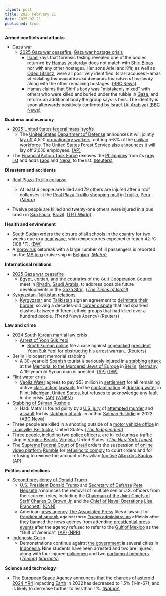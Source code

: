 ```yaml
---
layout: post
title: 2025 February 21
date: 2025-02-21
published: true
---
```



**Armed conflicts and attacks**

* [Gaza war](https://en.wikipedia.org/wiki/Gaza_war "Gaza war")
  + [2025 Gaza war ceasefire](https://en.wikipedia.org/wiki/2025_Gaza_war_ceasefire "2025 Gaza war ceasefire"), [Gaza war hostage crisis](https://en.wikipedia.org/wiki/Gaza_war_hostage_crisis "Gaza war hostage crisis")
    - [Israel](https://en.wikipedia.org/wiki/Israel "Israel") says that forensic testing revealed one of the bodies returned by [Hamas](https://en.wikipedia.org/wiki/Hamas "Hamas") yesterday does not match with [Shiri Bibas](https://en.wikipedia.org/wiki/Kidnapping_of_the_Bibas_family "Kidnapping of the Bibas family") nor with any other hostages. Her sons Ariel and Kfir, as well as [Oded Lifshitz](https://en.wikipedia.org/wiki/Oded_Lifshitz "Oded Lifshitz"), were all positively identified. Israel accuses Hamas of violating the ceasefire and demands the return of her body along with the other remaining hostages. [(BBC News)](https://www.bbc.com/news/articles/cjry3jzedl1o)
    - Hamas claims that Shiri's body was "mistakenly mixed" with others who were killed and buried under the rubble in [Gaza](https://en.wikipedia.org/wiki/Gaza_Strip "Gaza Strip"), and returns an additional body the group says is hers. The identity is soon afterwards positively confirmed by Israel. [(Al Arabiya)](https://english.alarabiya.net/News/middle-east/2025/02/21/hamas-says-shiri-bibas-remains-mixed-with-other-human-remains-after-israeli-airstrike) [(BBC News)](https://www.bbc.com/news/articles/cjw20d3l4jpo)

**Business and economy**

* [2025 United States federal mass layoffs](https://en.wikipedia.org/wiki/2025_United_States_federal_mass_layoffs "2025 United States federal mass layoffs")
  + The [United States](https://en.wikipedia.org/wiki/United_States "United States") [Department of Defense](https://en.wikipedia.org/wiki/Department_of_Defense_%28United_States%29 "Department of Defense (United States)") announces it will jointly [lay off](https://en.wikipedia.org/wiki/Layoff "Layoff") 4,500 [probationary workers](https://en.wikipedia.org/wiki/Probation_%28workplace%29 "Probation (workplace)"), cutting 5-8% of the [civilian workforce](https://en.wikipedia.org/wiki/United_States_federal_civil_service "United States federal civil service"). The [United States Forest Service](https://en.wikipedia.org/wiki/United_States_Forest_Service "United States Forest Service") also announces it will lay off 2,000 employees. [(AP)](https://apnews.com/article/pentagon-job-cuts-trump-doge-31e3ed62f5f35a5e5a4a07fd8708232f)
* The [Financial Action Task Force](https://en.wikipedia.org/wiki/Financial_Action_Task_Force "Financial Action Task Force") removes the [Philippines](https://en.wikipedia.org/wiki/Philippines "Philippines") from its [grey list](https://en.wikipedia.org/wiki/FATF_grey_list "FATF grey list") and adds [Laos](https://en.wikipedia.org/wiki/Laos "Laos") and [Nepal](https://en.wikipedia.org/wiki/Nepal "Nepal") to the list. [(Reuters)](https://www.reuters.com/world/fatf-global-financial-crime-watchdog-removes-philippines-grey-list-2025-02-21/)

**Disasters and accidents**

* [Real Plaza Trujillo collapse](https://en.wikipedia.org/wiki/Real_Plaza_Trujillo_collapse "Real Plaza Trujillo collapse")
  + At least 6 people are killed and 79 others are injured after a roof collapses at the [Real Plaza Trujillo](https://en.wikipedia.org/wiki/Real_Plaza_Trujillo "Real Plaza Trujillo") [shopping mall](https://en.wikipedia.org/wiki/Shopping_mall "Shopping mall") in [Trujillo](https://en.wikipedia.org/wiki/Trujillo%2C_Peru "Trujillo, Peru"), [Peru](https://en.wikipedia.org/wiki/Peru "Peru"). [(*Metro*)](https://metro.co.uk/2025/02/22/shopping-centre-roof-collapses-killing-least-3-including-child-injuring-79-22606215/)

* Twelve people are killed and twenty-one others were injured in a bus crash in [São Paulo](https://en.wikipedia.org/wiki/S%C3%A3o_Paulo_%28state%29 "São Paulo (state)"), [Brazil](https://en.wikipedia.org/wiki/Brazil "Brazil"). [(TRT World)](https://www.trtworld.com/latin-america/twelve-university-students-killed-in-brazil-bus-crash-officials-18267535/)

**Health and environment**

* [South Sudan](https://en.wikipedia.org/wiki/South_Sudan "South Sudan") orders the closure of all schools in the country for two weeks due to a [heat wave](https://en.wikipedia.org/wiki/Heat_wave "Heat wave"), with temperatures expected to reach 42 °C (108 °F). [(DW)](https://www.dw.com/en/heat-wave-forces-south-sudan-to-close-schools-for-two-weeks/a-71698826)
* A [norovirus](https://en.wikipedia.org/wiki/Norovirus "Norovirus") outbreak with a large number of ill passengers is reported on the [MS Iona](https://en.wikipedia.org/wiki/MS_Iona "MS Iona") cruise ship in [Belgium](https://en.wikipedia.org/wiki/Belgium "Belgium"). [(*Metro*)](https://metro.co.uk/2025/02/21/cruise-passengers-dropping-like-flies-norovirus-outbreak-22605507/)

**International relations**

* [2025 Gaza war ceasefire](https://en.wikipedia.org/wiki/2025_Gaza_war_ceasefire "2025 Gaza war ceasefire")
  + [Egypt](https://en.wikipedia.org/wiki/Egypt "Egypt"), [Jordan](https://en.wikipedia.org/wiki/Jordan "Jordan"), and the countries of the [Gulf Cooperation Council](https://en.wikipedia.org/wiki/Gulf_Cooperation_Council "Gulf Cooperation Council") meet in [Riyadh](https://en.wikipedia.org/wiki/Riyadh "Riyadh"), [Saudi Arabia](https://en.wikipedia.org/wiki/Saudi_Arabia "Saudi Arabia"), to address possible future developments in the [Gaza Strip](https://en.wikipedia.org/wiki/Gaza_Strip "Gaza Strip"). [(*The Times of Israel*)](https://www.timesofisrael.com/arab-leaders-gather-in-saudi-arabia-to-hash-out-alternative-to-trumps-plan-for-gaza/)
* [Kyrgyzstan–Tajikistan relations](https://en.wikipedia.org/wiki/Kyrgyzstan%E2%80%93Tajikistan_relations "Kyrgyzstan–Tajikistan relations")
  + [Kyrgyzstan](https://en.wikipedia.org/wiki/Kyrgyzstan "Kyrgyzstan") and [Tajikistan](https://en.wikipedia.org/wiki/Tajikistan "Tajikistan") sign an agreement to [delimitate](https://en.wikipedia.org/wiki/National_boundary_delimitation "National boundary delimitation") [their border](https://en.wikipedia.org/wiki/Kyrgyzstan%E2%80%93Tajikistan_border "Kyrgyzstan–Tajikistan border"), solving a decades-old [border dispute](https://en.wikipedia.org/wiki/Territorial_disputes "Territorial disputes") that had sparked clashes between different ethnic groups that had killed over a hundred people. [(Trend News Agency)](https://en.trend.az/casia/kyrgyzstan/4008880.html) [(Reuters)](https://www.reuters.com/world/asia-pacific/kyrgyzstan-tajikistan-settle-border-dispute-that-sparked-deadly-clashes-2025-02-21/)

**Law and crime**

* [2024 South Korean martial law crisis](https://en.wikipedia.org/wiki/2024_South_Korean_martial_law_crisis "2024 South Korean martial law crisis")
  + [Arrest of Yoon Suk Yeol](https://en.wikipedia.org/wiki/Arrest_of_Yoon_Suk_Yeol "Arrest of Yoon Suk Yeol")
    - [South Korean police](https://en.wikipedia.org/wiki/Police_of_South_Korea "Police of South Korea") file a case against [impeached](https://en.wikipedia.org/wiki/Impeachment_of_Yoon_Suk_Yeol "Impeachment of Yoon Suk Yeol") [president](https://en.wikipedia.org/wiki/President_of_South_Korea "President of South Korea") [Yoon Suk Yeol](https://en.wikipedia.org/wiki/Yoon_Suk_Yeol "Yoon Suk Yeol") for obstructing [his arrest warrant](https://en.wikipedia.org/wiki/Arrest_of_Yoon_Suk_Yeol "Arrest of Yoon Suk Yeol"). [(Reuters)](https://www.reuters.com/world/asia-pacific/south-korea-police-say-building-case-against-yoon-obstructing-arrest-2025-02-21/)
* [Berlin Holocaust memorial stabbing](https://en.wikipedia.org/wiki/Berlin_Holocaust_memorial_stabbing "Berlin Holocaust memorial stabbing")
  + A 30-year-old [Spanish](https://en.wikipedia.org/wiki/Spain "Spain") tourist is seriously injured in a [stabbing attack](https://en.wikipedia.org/wiki/Berlin_Holocaust_memorial_stabbing "Berlin Holocaust memorial stabbing") at the [Memorial to the Murdered Jews of Europe](https://en.wikipedia.org/wiki/Memorial_to_the_Murdered_Jews_of_Europe "Memorial to the Murdered Jews of Europe") in [Berlin](https://en.wikipedia.org/wiki/Berlin "Berlin"), [Germany](https://en.wikipedia.org/wiki/Germany "Germany"). A 19-year-old Syrian man is arrested. [(AP)](https://apnews.com/article/germany-berlin-stabbing-holocaust-memorial-1710be90a0e733d016e32db4d8353e1c) [(DW)](https://www.dw.com/en/suspect-in-berlin-stabbing-wanted-to-kill-jews-police/a-71712971)
* [Flint water crisis](https://en.wikipedia.org/wiki/Flint_water_crisis "Flint water crisis")
  + [Veolia Water](https://en.wikipedia.org/wiki/Veolia_Water "Veolia Water") agrees to pay $53 million in [settlement](https://en.wikipedia.org/wiki/Settlement_%28litigation%29 "Settlement (litigation)") for all remaining active [class action](https://en.wikipedia.org/wiki/Class_action "Class action") [lawsuits](https://en.wikipedia.org/wiki/Lawsuit "Lawsuit") for the [contamination](https://en.wikipedia.org/wiki/Water_pollution "Water pollution") of [drinking water](https://en.wikipedia.org/wiki/Drinking_water "Drinking water") in [Flint](https://en.wikipedia.org/wiki/Flint%2C_Michigan "Flint, Michigan"), [Michigan](https://en.wikipedia.org/wiki/Michigan "Michigan"), United States, but refuses to acknowledge any fault in the crisis. [(AP)](https://apnews.com/article/flint-water-settlement-lead-3cadd9eb6ffbd699159c992de9cdbc27) [(WNEM)](https://www.wnem.com/2025/02/21/53m-civil-settlement-reached-flint-water-crisis-lawsuit/)
* [Stabbing of Salman Rushdie](https://en.wikipedia.org/wiki/Stabbing_of_Salman_Rushdie#Criminal_investigation_and_prosecution "Stabbing of Salman Rushdie")
  + Hadi Matar is found guilty by a [U.S. jury](https://en.wikipedia.org/wiki/Juries_in_the_United_States "Juries in the United States") of [attempted murder](https://en.wikipedia.org/wiki/Attempted_murder "Attempted murder") and [assault](https://en.wikipedia.org/wiki/Assault "Assault") for his [stabbing attack](https://en.wikipedia.org/wiki/Stabbing_attack "Stabbing attack") on author [Salman Rushdie](https://en.wikipedia.org/wiki/Salman_Rushdie "Salman Rushdie") in 2022. [(ABC News)](https://abcnews.go.com/US/salman-rushdie-stabbing-suspect-found-guilty-attempted-murder/story?id=118903519)
* Three people are killed in a shooting outside of a [motor vehicle office](https://en.wikipedia.org/wiki/Department_of_motor_vehicles "Department of motor vehicles") in [Louisville, Kentucky](https://en.wikipedia.org/wiki/Louisville%2C_Kentucky "Louisville, Kentucky"), United States. [(*The Independent*)](https://www.independent.co.uk/news/world/americas/crime/louisville-shooting-three-dead-willismore-b2702549.html)
* Three people, including two [police officers](https://en.wikipedia.org/wiki/Virginia_Beach_Police_Department "Virginia Beach Police Department"), are killed during a traffic stop in [Virginia Beach](https://en.wikipedia.org/wiki/Virginia_Beach%2C_Virginia "Virginia Beach, Virginia"), [Virginia](https://en.wikipedia.org/wiki/Virginia "Virginia"), United States. [(*The New York Times*)](https://www.nytimes.com/2025/02/22/us/virginia-beach-police-shooting.html?searchResultPosition=1)
* The [Supreme Federal Court](https://en.wikipedia.org/wiki/Supreme_Federal_Court "Supreme Federal Court") of [Brazil](https://en.wikipedia.org/wiki/Brazil "Brazil") orders the suspension of [online video platform](https://en.wikipedia.org/wiki/Online_video_platform "Online video platform") [Rumble](https://en.wikipedia.org/wiki/Rumble_%28company%29 "Rumble (company)") for [refusing to comply](https://en.wikipedia.org/wiki/Contempt_of_court "Contempt of court") to court orders and for refusing to remove the account of Brazilian [fugitive](https://en.wikipedia.org/wiki/Fugitive "Fugitive") [Allan dos Santos](https://en.wikipedia.org/wiki/Allan_dos_Santos "Allan dos Santos"). [(AP)](https://apnews.com/article/brazil-supreme-court-rumble-blocked-c45ab801d5bb23e6d9b2271bdcf7426e)

**Politics and elections**

* [Second presidency of Donald Trump](https://en.wikipedia.org/wiki/Second_presidency_of_Donald_Trump "Second presidency of Donald Trump")
  + [U.S. President](https://en.wikipedia.org/wiki/U.S._President "U.S. President") [Donald Trump](https://en.wikipedia.org/wiki/Donald_Trump "Donald Trump") and [Secretary of Defense](https://en.wikipedia.org/wiki/United_States_Secretary_of_Defense "United States Secretary of Defense") [Pete Hegseth](https://en.wikipedia.org/wiki/Pete_Hegseth "Pete Hegseth") announces the removal of multiple senior U.S. officers from their current roles, including the [Chairman of the Joint Chiefs of Staff](https://en.wikipedia.org/wiki/Chairman_of_the_Joint_Chiefs_of_Staff "Chairman of the Joint Chiefs of Staff") [Charles Q. Brown Jr.](https://en.wikipedia.org/wiki/Charles_Q._Brown_Jr. "Charles Q. Brown Jr.") and the [Chief of Naval Operations](https://en.wikipedia.org/wiki/Chief_of_Naval_Operations "Chief of Naval Operations") [Lisa Franchetti](https://en.wikipedia.org/wiki/Lisa_Franchetti "Lisa Franchetti"). [(CNN)](https://www.cnn.com/2025/02/21/politics/trump-fires-top-us-general-cq-brown/index.html)
  + American [news agency](https://en.wikipedia.org/wiki/News_agency "News agency") [The Associated Press](https://en.wikipedia.org/wiki/The_Associated_Press "The Associated Press") files a lawsuit for [freedom of speech](https://en.wikipedia.org/wiki/Freedom_of_speech_in_the_United_States "Freedom of speech in the United States") against three [Trump administration](https://en.wikipedia.org/wiki/Second_presidency_of_Donald_Trump "Second presidency of Donald Trump") officials after they banned the news agency from attending [presidential press events](https://en.wikipedia.org/wiki/White_House_press_corps "White House press corps") after the agency refused to refer to the [Gulf of Mexico](https://en.wikipedia.org/wiki/Gulf_of_Mexico "Gulf of Mexico") as the "Gulf of America". [(AP)](https://apnews.com/article/ap-lawsuit-trump-administration-officials-0352075501b779b8b187667f3427e0e8) [(NPR)](https://www.npr.org/2025/02/21/nx-s1-5305226/ap-sues-white-house-gulf-of-america-mexico-trump)
* [Indonesia Gelap](https://en.wikipedia.org/wiki/Indonesia_Gelap "Indonesia Gelap")
  + Demonstrations continue against [the government](https://en.wikipedia.org/wiki/Government_of_Indonesia "Government of Indonesia") in several cities in [Indonesia](https://en.wikipedia.org/wiki/Indonesia "Indonesia"). Nine students have been arrested and two are injured, along with four injured [policemen](https://en.wikipedia.org/wiki/Indonesian_National_Police "Indonesian National Police") and two [parliament members](https://en.wikipedia.org/wiki/House_of_Representatives_%28Indonesia%29 "House of Representatives (Indonesia)"). [(*Tempo*)](https://en.tempo.co/read/1978141/police-deploy-2460-joint-personnel-for-indonesia-gelap-protest-in-jakarta-today) [(*Barron's*)](https://www.barrons.com/news/thousands-protest-against-budget-cuts-in-indonesia-5ac272a2)

**Science and technology**

* The [European Space Agency](https://en.wikipedia.org/wiki/European_Space_Agency "European Space Agency") announces that the chances of [asteroid](https://en.wikipedia.org/wiki/Asteroid "Asteroid") [2024 YR4](https://en.wikipedia.org/wiki/2024_YR4 "2024 YR4") impacting [Earth](https://en.wikipedia.org/wiki/Earth "Earth") in 2032 has decreased to 1.5% (1-in-67), and is likely to decrease further to less than 1%. [(*Nature*)](https://www.nature.com/articles/d41586-025-00552-y)
